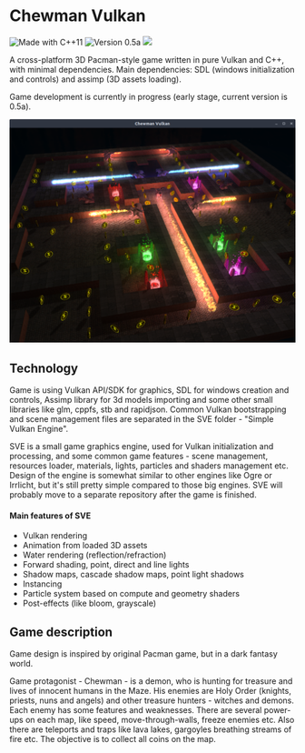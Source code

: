 # Chewman Vulkan
<img src="https://img.shields.io/badge/Language%20-C++11-blue.svg?style=flat-square" alt="Made with C++11"/>
<img src="https://img.shields.io/badge/Version%20-0.5a-orange.svg?style=flat-square" alt="Version 0.5a"/>
<img src="https://sloc.xyz/github/RMDarth/Chewman-Vulkan" />

A cross-platform 3D Pacman-style game written in pure Vulkan and C++, with minimal dependencies. 
Main dependencies: SDL (windows initialization and controls) and assimp (3D assets loading).

Game development is currently in progress (early stage, current version is 0.5a).

![Screenshot](https://github.com/RMDarth/Chewman-Vulkan/blob/master/Screenshot_20190826.png?raw=true)

## Technology
Game is using Vulkan API/SDK for graphics, SDL for windows creation and controls, 
Assimp library for 3d models importing and some other small libraries like glm, 
cppfs, stb and rapidjson. Common Vulkan bootstrapping and scene management files are 
separated in the SVE folder - "Simple Vulkan Engine". 

SVE is a small game graphics engine, used for Vulkan initialization and processing, 
and some common game features - scene management, resources loader, materials, lights, 
particles and shaders management etc. Design of the engine is somewhat similar to other
 engines like Ogre or Irrlicht, but it's still pretty simple compared to those big 
 engines. SVE will probably move to a separate repository after the game is finished.
#### Main features of SVE
- Vulkan rendering
- Animation from loaded 3D assets
- Water rendering (reflection/refraction)
- Forward shading, point, direct and line lights
- Shadow maps, cascade shadow maps, point light shadows
- Instancing
- Particle system based on compute and geometry shaders
- Post-effects (like bloom, grayscale)


## Game description
Game design is inspired by original Pacman game, but in a dark fantasy world. 

Game protagonist - Chewman - is a demon, who is hunting for treasure and lives
of innocent humans in the Maze. His enemies are Holy Order (knights, priests, 
nuns and angels) and other treasure hunters - witches and demons. Each enemy 
has some features and weaknesses. There are several power-ups on each map, 
like speed, move-through-walls, freeze enemies etc. Also there are teleports 
and traps like lava lakes, gargoyles breathing streams of fire etc. The objective 
is to collect all coins on the map.